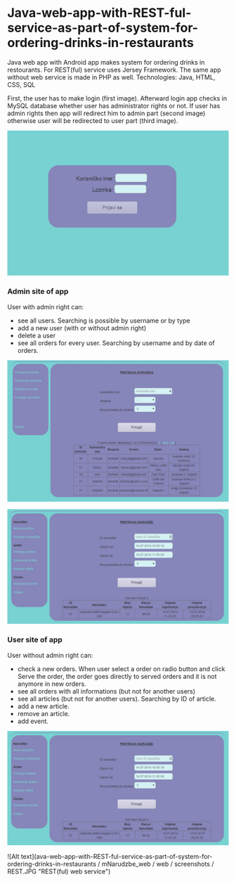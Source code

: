 Java-web-app-with-REST-ful-service-as-part-of-system-for-ordering-drinks-in-restaurants
=======================================================================================

Java web app with Android app makes system for ordering drinks in restourants. For REST(ful) service uses Jersey Framework. The same app without web service is made in PHP as well. Technologies: Java, HTML, CSS, SQL



First, the user has to make login (first image). Afterward login app checks in MySQL database whether user has administrator rights or not. If user has admin rights then app will redirect him to admin part (second image) otherwise user will be redirected to user part (third image).

![Alt text](https://github.com/krunogr/Java-web-app-with-REST-ful-service-as-part-of-system-for-ordering-drinks-in-restaurants/blob/master/mNarudzbe_web/web/screenshots/login.JPG "Login")

### Admin site of app
User with admin right can:
 - see all users. Searching is possible by username or by type
 - add a new user (with or without admin right)
 - delete a user
 - see all orders for every user. Searching by username and by date of orders.

![Alt text](https://github.com/krunogr/Java-web-app-with-REST-ful-service-as-part-of-system-for-ordering-drinks-in-restaurants/blob/master/mNarudzbe_web/web/screenshots/usersReview.JPG "Admin site of app")

![Alt text](https://github.com/krunogr/Java-web-app-with-REST-ful-service-as-part-of-system-for-ordering-drinks-in-restaurants/blob/master/mNarudzbe_web/web/screenshots/reviewOrders.JPG "Admin site of app")


### User site of app
User without admin right can:
 - check a new orders. When user select a order on radio button and click Serve the order, the order goes directly to served    orders and it is not anymore in new orders.
 - see all orders with all informations (but not for another users)
 - see all articles (but not for another users). Searching by ID of article.
 - add a new article.
 - remove an article.
 - add event.

![Alt text](https://github.com/krunogr/Java-web-app-with-REST-ful-service-as-part-of-system-for-ordering-drinks-in-restaurants/blob/master/mNarudzbe_web/web/screenshots/reviewOrders.JPG "User site of app")

![Alt text](ava-web-app-with-REST-ful-service-as-part-of-system-for-ordering-drinks-in-restaurants / mNarudzbe_web / web / screenshots / REST.JPG "REST(ful) web service")

